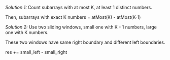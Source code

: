 *Solution 1:*
Count subarrays with at most K, at least 1 distinct numbers.

Then, subarrays with exact K numbers = atMost(K) - atMost(K-1)


*Solution 2:*
Use two sliding windows, small one with K - 1 numbers, large one with K numbers.

These two windows have same right boundary and different left boundaries. 

res += small_left - small_right
